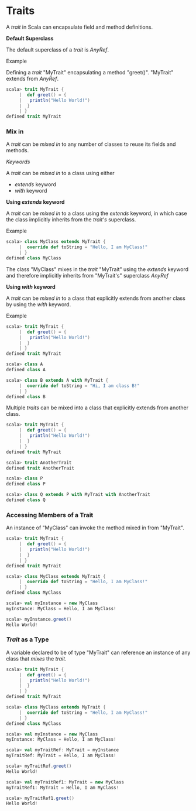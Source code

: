 # Traits

A *trait* in Scala can encapsulate field and method definitions. 

**Default Superclass**

The default superclass of a *trait* is *AnyRef*.

Example

Defining a *trait* "MyTrait" encapsulating a method "greet()". "MyTrait" extends from *AnyRef*.

```scala
scala> trait MyTrait {
     |  def greet() = {
     |   println("Hello World!")
     |  }
     | }
defined trait MyTrait
```

### Mix in

A *trait* can be *mixed in* to any number of classes to reuse its fields and methods. 

*Keywords*

A *trait* can be *mixed in* to a class using either

* *extends* keyword
* *with* keyword

**Using *extends* keyword**

A *trait* can be *mixed in* to a class using the *extends* keyword, in which case the class implicitly inherits from the *trait's* superclass.

Example

```scala
scala> class MyClass extends MyTrait {
     |  override def toString = "Hello, I am MyClass!"
     | }
defined class MyClass
```

The class "MyClass" mixes in the *trait* "MyTrait" using the *extends* keyword and therefore implicitly inherits from "MyTrait's" superclass *AnyRef*

**Using *with* keyword**

A *trait* can be *mixed in* to a class that explicitly extends from another class by using the *with* keyword.

Example

```scala
scala> trait MyTrait {
     |  def greet() = {
     |   println("Hello World!")
     |  }
     | }
defined trait MyTrait

scala> class A
defined class A

scala> class B extends A with MyTrait {
     |  override def toString = "Hi, I am class B!"
     | }
defined class B
```

Multiple *traits* can be mixed into a class that explicitly extends from another class.

```scala
scala> trait MyTrait {
     |  def greet() = {
     |   println("Hello World!")
     |  }
     | }
defined trait MyTrait

scala> trait AnotherTrait
defined trait AnotherTrait

scala> class P
defined class P

scala> class Q extends P with MyTrait with AnotherTrait
defined class Q
```


### Accessing Members of a Trait

An instance of "MyClass" can invoke the method mixed in from "MyTrait".

```scala
scala> trait MyTrait {
     |  def greet() = {
     |   println("Hello World!")
     |  }
     | }
defined trait MyTrait

scala> class MyClass extends MyTrait {
     |  override def toString = "Hello, I am MyClass!"
     | }
defined class MyClass

scala> val myInstance = new MyClass
myInstance: MyClass = Hello, I am MyClass!

scala> myInstance.greet()
Hello World!
```

### *Trait* as a Type

A variable declared to be of type "MyTrait" can reference an instance of any class that *mixes* the *trait*.

```scala
scala> trait MyTrait {
     |  def greet() = {
     |   println("Hello World!")
     |  }
     | }
defined trait MyTrait

scala> class MyClass extends MyTrait {
     |  override def toString = "Hello, I am MyClass!"
     | }
defined class MyClass

scala> val myInstance = new MyClass
myInstance: MyClass = Hello, I am MyClass!

scala> val myTraitRef: MyTrait = myInstance
myTraitRef: MyTrait = Hello, I am MyClass!

scala> myTraitRef.greet()
Hello World!

scala> val myTraitRef1: MyTrait = new MyClass
myTraitRef1: MyTrait = Hello, I am MyClass!

scala> myTraitRef1.greet()
Hello World!
```


